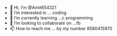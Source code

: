 - 👋 Hi, I’m @Amit654321
- 👀 I’m interested in ... coding 
- 🌱 I’m currently learning ...c programming 
- 💞️ I’m looking to collaborate on ...fb
- 📫 How to reach me ... by my number 8580415970

<!---
Amit654321/Amit654321 is a ✨ special ✨ repository because its `README.md` (this file) appears on your GitHub profile.
You can click the Preview link to take a look at your changes.
--->
